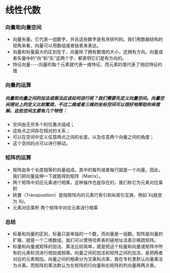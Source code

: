 # 线性代数
### 向量和向量空间
- 向量矢量。它代表一组数字，并且这些数字是有序排列的。我们用数据结构的视角来看，向量可以用数组或者链表来表达。
- 向量和标量最大的区别在于，向量除了拥有数值的大小，还拥有方向。向量或者矢量中的“向”和“矢”这两个字，都表明它们是有方向的。
- 特征向量----向量的每个元素就代表一维特征，而元素的值代表了相应特征的值

### 向量的运算
##### 向量和向量之间的加法或乘法应该如何进行呢？我们需要先定义向量空间。向量空间理论上的定义比较繁琐，不过二维或者三维的坐标空间可以很好地帮助你来理解。这些空间主要有几个特性：
- 空间由无穷多个的位置点组成；
- 这些点之间存在相对的关系；
- 可以在空间中定义任意两点之间的长度，以及任意两个向量之间的角度；
- 这个空间的点可以进行移动。

### 矩阵的运算
- 矩阵由多个长度相等的向量组成，其中的每列或者每行就是一个向量。因此，我们把向量延伸一下就能得到矩阵（Matrix）。
- 两个矩阵中对应元素进行相乘，这种操作也是存在的，我们称它为元素对应乘积
- 转置（Transposition）是指矩阵内的元素行索引和纵索引互换，例如 Xij​ 就变为 Xji​，
- 元素对应乘积 两个矩阵中对应元素进行相乘

### 总结
- 标量和向量的区别，标量只是单独的一个数，而向量是一组数。矩阵是向量的扩展，就是一个二维数组。我们可以使用哈希表的链地址法表示稀疏矩阵。
- 标量和向量或矩阵的加法、乘法比较简单，就是把这个标量和向量或矩阵中所有的元素轮流进行相加或相乘。向量之间的加法和矩阵之间的加法，是把两者对应的元素相加。向量之间的相乘分为叉乘和点乘，我在专栏里默认向量乘法为点乘。而矩阵的乘法默认为左矩阵的行向量和右矩阵的列向量两两点乘。